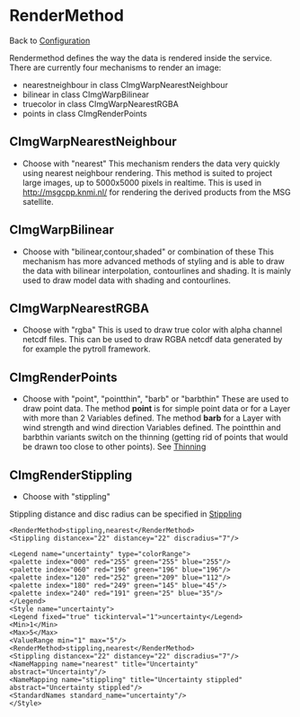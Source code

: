 RenderMethod <value>
==========================

Back to [Configuration](./Configuration.md)

Rendermethod defines the way the data is rendered inside the service.
There are currently four mechanisms to render an image:

-   nearestneighbour in class CImgWarpNearestNeighbour
-   bilinear in class CImgWarpBilinear
-   truecolor in class CImgWarpNearestRGBA
-   points in class CImgRenderPoints

CImgWarpNearestNeighbour
------------------------

-   Choose with "nearest"
    This mechanism renders the data very quickly using nearest neighbour
    rendering. This method is suited to project large images, up to
    5000x5000 pixels in realtime. This is used in http://msgcpp.knmi.nl/
    for rendering the derived products from the MSG satellite.

CImgWarpBilinear
----------------

-   Choose with "bilinear,contour,shaded" or combination of these
    This mechanism has more advanced methods of styling and is able to
    draw the data with bilinear interpolation, contourlines and shading.
    It is mainly used to draw model data with shading and contourlines.

CImgWarpNearestRGBA
-------------------

-   Choose with "rgba"
    This is used to draw true color with alpha channel netcdf files.
    This can be used to draw RGBA netcdf data generated by for example
    the pytroll framework.

CImgRenderPoints
----------------

-   Choose with "point", "pointthin", "barb" or "barbthin"
    These are used to draw point data. The method **point** is for
    simple point data or for a Layer with more than 2 Variables defined.
    The method **barb** for a Layer with wind strength and wind
    direction Variables defined.
    The pointthin and barbthin variants switch on the thinning (getting
    rid of points that would be drawn too close to other points). See
    [Thinning](Thinning.md)

CImgRenderStippling
-------------------

-   Choose with "stippling"

Stippling distance and disc radius can be specified in [Stippling](Stippling.md)

```
<RenderMethod>stippling,nearest</RenderMethod>
<Stippling distancex="22" distancey="22" discradius="7"/>
```

```
<Legend name="uncertainty" type="colorRange">
<palette index="000" red="255" green="255" blue="255"/>
<palette index="060" red="196" green="196" blue="196"/>
<palette index="120" red="252" green="209" blue="112"/>
<palette index="180" red="249" green="145" blue="45"/>
<palette index="240" red="191" green="25" blue="35"/>
</Legend>
<Style name="uncertainty">
<Legend fixed="true" tickinterval="1">uncertainty</Legend>
<Min>1</Min>
<Max>5</Max>
<ValueRange min="1" max="5"/>
<RenderMethod>stippling,nearest</RenderMethod>
<Stippling distancex="22" distancey="22" discradius="7"/>
<NameMapping name="nearest" title="Uncertainty"
abstract="Uncertainty"/>
<NameMapping name="stippling" title="Uncertainty stippled"
abstract="Uncertainty stippled"/>
<StandardNames standard_name="uncertainty"/>
</Style>
```
